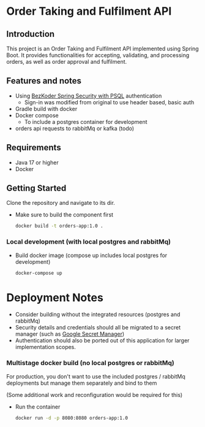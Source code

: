 # Order Taking and Fulfilment API

## Introduction

This project is an Order Taking and Fulfilment API implemented using Spring Boot. It provides functionalities for accepting, validating, and processing orders, as well as order approval and fulfilment.

## Features and notes

- Using [BezKoder Spring Security with PSQL](https://github.com/bezkoder/spring-boot-security-postgresql) authentication
  - Sign-in was modified from original to use header based, basic auth
- Gradle build with docker
- Docker compose 
  - To include a postgres container for development
- orders api requests to rabbitMq or kafka (todo)

## Requirements

- Java 17 or higher
- Docker

## Getting Started

Clone the repository and navigate to its dir.

- Make sure to build  the component first
  ```sh
  docker build -t orders-app:1.0 .
  ```
  
### Local development (with local postgres and rabbitMq)

- Build docker image (compose up includes local postgres for development)
    ```sh
    docker-compose up
    ```
    
# Deployment Notes

- Consider building without the integrated resources (postgres and rabbitMq)
- Security details and credentials should all be migrated to a secret manager (such as [Google Secret Manager](https://cloud.google.com/secret-manager/docs/configuring-secret-manager))
- Authentication should also be ported out of this application for larger implementation scopes.

### Multistage docker build (no local postgres or rabbitMq)

For production, you don't want to use the included postgres / rabbitMq deployments but manage them separately and bind to them

(Some additional work and reconfiguration would be required for this)

- Run the container
    ```sh
    docker run -d -p 8080:8080 orders-app:1.0
    ```